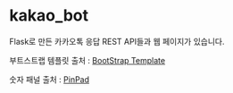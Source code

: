 # kakao_bot
Flask로 만든 카카오톡 응답 REST API들과 웹 페이지가 있습니다.

부트스트랩 템플릿 출처 : [BootStrap Template](https://github.com/StartBootstrap/startbootstrap-sb-admin)

숫자 패널 출처 : [PinPad](https://github.com/sub0709/pinpad)
